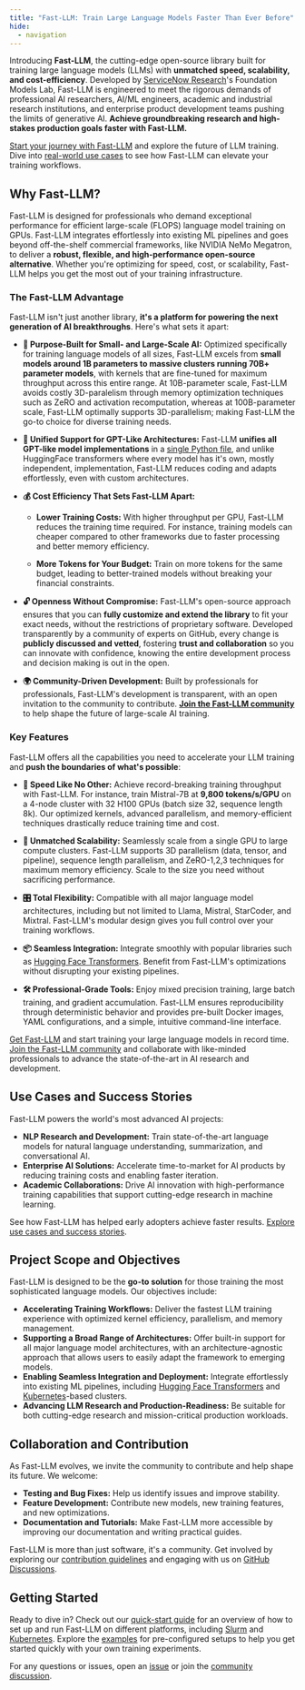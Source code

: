 ```yaml
---
title: "Fast-LLM: Train Large Language Models Faster Than Ever Before"
hide:
  - navigation
---
```


Introducing **Fast-LLM**, the cutting-edge open-source library built for training large language models (LLMs) with **unmatched speed, scalability, and cost-efficiency**. Developed by [ServiceNow Research](https://www.servicenow.com/research/)'s Foundation Models Lab, Fast-LLM is engineered to meet the rigorous demands of professional AI researchers, AI/ML engineers, academic and industrial research institutions, and enterprise product development teams pushing the limits of generative AI. **Achieve groundbreaking research and high-stakes production goals faster with Fast-LLM.**

[Start your journey with Fast-LLM](quick-start.md) and explore the future of LLM training. Dive into [real-world use cases](recipes/train-llama-8b.md) to see how Fast-LLM can elevate your training workflows.

## Why Fast-LLM?

Fast-LLM is designed for professionals who demand exceptional performance for efficient large-scale (FLOPS) language model training on GPUs. Fast-LLM integrates effortlessly into existing ML pipelines and goes beyond off-the-shelf commercial frameworks, like NVIDIA NeMo Megatron, to deliver a **robust, flexible, and high-performance open-source alternative**. Whether you're optimizing for speed, cost, or scalability, Fast-LLM helps you get the most out of your training infrastructure.

### The Fast-LLM Advantage

Fast-LLM isn't just another library, **it's a platform for powering the next generation of AI breakthroughs**. Here's what sets it apart:

-   **🚀 Purpose-Built for Small- and Large-Scale AI:** Optimized specifically for training language models of all sizes, Fast-LLM excels from **small models around 1B parameters to massive clusters running 70B+ parameter models**, with kernels that are fine-tuned for maximum throughput across this entire range. At 10B-parameter scale, Fast-LLM avoids costly 3D-paralelism through memory optimization techniques such as ZeRO and activation recomputation, whereas at 100B-parameter scale, Fast-LLM optimally supports 3D-parallelism; making Fast-LLM the go-to choice for diverse training needs.

-   **🧠 Unified Support for GPT-Like Architectures:** Fast-LLM **unifies all GPT-like model implementations** in a [single Python file](https://github.com/ServiceNow/Fast-LLM/blob/main/fast_llm/models/gpt/model.py), and unlike HuggingFace transformers where every model has it's own, mostly independent, implementation, Fast-LLM reduces coding and adapts effortlessly, even with custom architectures.

-   **💰 Cost Efficiency That Sets Fast-LLM Apart:**

    -   **Lower Training Costs:** With higher throughput per GPU, Fast-LLM reduces the training time required. For instance, training models can cheaper compared to other frameworks due to faster processing and better memory efficiency.

    -   **More Tokens for Your Budget:** Train on more tokens for the same budget, leading to better-trained models without breaking your financial constraints.

    <!-- [Learn more about Fast-LLM's cost efficiency and see detailed comparisons](cost-efficiency.md). -->

-   **🔓 Openness Without Compromise:** Fast-LLM's open-source approach ensures that you can **fully customize and extend the library** to fit your exact needs, without the restrictions of proprietary software. Developed transparently by a community of experts on GitHub, every change is **publicly discussed and vetted**, fostering **trust and collaboration** so you can innovate with confidence, knowing the entire development process and decision making is out in the open.

-   **🌍 Community-Driven Development:** Built by professionals for professionals, Fast-LLM's development is transparent, with an open invitation to the community to contribute. [**Join the Fast-LLM community**](join-us.md) to help shape the future of large-scale AI training.

### Key Features

Fast-LLM offers all the capabilities you need to accelerate your LLM training and **push the boundaries of what's possible**:

-   **🚀 Speed Like No Other:** Achieve record-breaking training throughput with Fast-LLM. For instance, train Mistral-7B at **9,800 tokens/s/GPU** on a 4-node cluster with 32 H100 GPUs (batch size 32, sequence length 8k). Our optimized kernels, advanced parallelism, and memory-efficient techniques drastically reduce training time and cost.

-   **📡 Unmatched Scalability:** Seamlessly scale from a single GPU to large compute clusters. Fast-LLM supports 3D parallelism (data, tensor, and pipeline), sequence length parallelism, and ZeRO-1,2,3 techniques for maximum memory efficiency. Scale to the size you need without sacrificing performance.

-   **🎛️ Total Flexibility:** Compatible with all major language model architectures, including but not limited to Llama, Mistral, StarCoder, and Mixtral. Fast-LLM's modular design gives you full control over your training workflows.

-   **📦 Seamless Integration:** Integrate smoothly with popular libraries such as [Hugging Face Transformers](https://huggingface.co/transformers). Benefit from Fast-LLM's optimizations without disrupting your existing pipelines.

-   **🛠️ Professional-Grade Tools:** Enjoy mixed precision training, large batch training, and gradient accumulation. Fast-LLM ensures reproducibility through deterministic behavior and provides pre-built Docker images, YAML configurations, and a simple, intuitive command-line interface.

[Get Fast-LLM](https://github.com/ServiceNow/Fast-LLM/releases) and start training your large language models in record time. [Join the Fast-LLM community](join-us.md) and collaborate with like-minded professionals to advance the state-of-the-art in AI research and development.

## Use Cases and Success Stories

Fast-LLM powers the world's most advanced AI projects:

-   **NLP Research and Development:** Train state-of-the-art language models for natural language understanding, summarization, and conversational AI.
-   **Enterprise AI Solutions:** Accelerate time-to-market for AI products by reducing training costs and enabling faster iteration.
-   **Academic Collaborations:** Drive AI innovation with high-performance training capabilities that support cutting-edge research in machine learning.

See how Fast-LLM has helped early adopters achieve faster results. [Explore use cases and success stories](success-stories/starcoder-2.md).

## Project Scope and Objectives

Fast-LLM is designed to be the **go-to solution** for those training the most sophisticated language models. Our objectives include:

-   **Accelerating Training Workflows:** Deliver the fastest LLM training experience with optimized kernel efficiency, parallelism, and memory management.
-   **Supporting a Broad Range of Architectures:** Offer built-in support for all major language model architectures, with an architecture-agnostic approach that allows users to easily adapt the framework to emerging models.
-   **Enabling Seamless Integration and Deployment:** Integrate effortlessly into existing ML pipelines, including [Hugging Face Transformers](https://huggingface.co/transformers) and [Kubernetes](https://kubernetes.io)-based clusters.
-   **Advancing LLM Research and Production-Readiness:** Be suitable for both cutting-edge research and mission-critical production workloads.

## Collaboration and Contribution

As Fast-LLM evolves, we invite the community to contribute and help shape its future. We welcome:

-   **Testing and Bug Fixes:** Help us identify issues and improve stability.
-   **Feature Development:** Contribute new models, new training features, and new optimizations.
-   **Documentation and Tutorials:** Make Fast-LLM more accessible by improving our documentation and writing practical guides.

Fast-LLM is more than just software, it's a community. Get involved by exploring our [contribution guidelines](developers/contributing.md) and engaging with us on [GitHub Discussions](https://github.com/ServiceNow/Fast-LLM/discussions).

## Getting Started

Ready to dive in? Check out our [quick-start guide](quick-start.md) for an overview of how to set up and run Fast-LLM on different platforms, including [Slurm](https://slurm.schedmd.com) and [Kubernetes](https://kubernetes.io). Explore the [examples](https://github.com/ServiceNow/Fast-LLM/tree/main/examples) for pre-configured setups to help you get started quickly with your own training experiments.

For any questions or issues, open an [issue](https://github.com/ServiceNow/Fast-LLM/issues) or join the [community discussion](https://github.com/ServiceNow/Fast-LLM/discussions).
